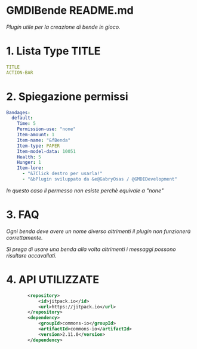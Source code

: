# GMDIBende README.md
*Plugin utile per la creazione di bende in gioco.*

# 1. Lista Type TITLE
```YAML
TITLE
ACTION-BAR
```
# 2. Spiegazione permissi
```YAML
Bandages:
  default:
    Time: 5
    Permission-use: "none"
    Item-amount: 1
    Item-name: "&fBenda"
    Item-type: PAPER
    Item-model-data: 10051
    Health: 5
    Hunger: 1
    Item-lore:
      - "&7Click destro per usarla!"
      - "&bPlugin sviluppato da &e@GabryOsas / @GMDIDevelopment"
```
*In questo caso il permesso non esiste perchè equivale a "none"*
# 3. FAQ
*Ogni benda deve avere un nome diverso altrimenti il plugin non funzionerà correttamente.*

*Si prega di usare una benda alla volta altrimenti i messaggi possono risultare accavallati.*
# 4. API UTILIZZATE
```xml
        <repository>
            <id>jitpack.io</id>
            <url>https://jitpack.io</url>
        </repository>
        <dependency>
            <groupId>commons-io</groupId>
            <artifactId>commons-io</artifactId>
            <version>2.11.0</version>
        </dependency>
```
